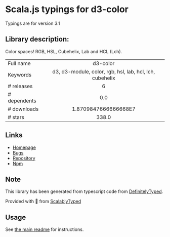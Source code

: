 
# Scala.js typings for d3-color

Typings are for version 3.1

## Library description:
Color spaces! RGB, HSL, Cubehelix, Lab and HCL (Lch).

|                    |                 |
| ------------------ | :-------------: |
| Full name          | d3-color |
| Keywords           | d3, d3-module, color, rgb, hsl, lab, hcl, lch, cubehelix |
| # releases         | 6 |
| # dependents       | 0.0 |
| # downloads        | 1.8709847666666668E7 |
| # stars            | 338.0 |

## Links
- [Homepage](https://d3js.org/d3-color/)
- [Bugs](https://github.com/d3/d3-color/issues)
- [Repository](https://github.com/d3/d3-color)
- [Npm](https://www.npmjs.com/package/d3-color)
    


## Note
This library has been generated from typescript code from [DefinitelyTyped](https://definitelytyped.org).

Provided with :purple_heart: from [ScalablyTyped](https://github.com/oyvindberg/ScalablyTyped)

## Usage
See [the main readme](../../readme.md) for instructions.


